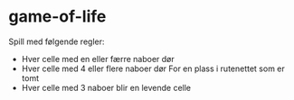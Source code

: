 # game-of-life
Spill med følgende regler:
- Hver celle med en eller færre naboer dør
- Hver celle med 4 eller flere naboer dør
For en plass i rutenettet som er tomt
- Hver celle med 3 naboer blir en levende celle
